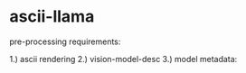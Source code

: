 # ascii-llama

pre-processing requirements:

1.) ascii rendering
2.) vision-model-desc
3.) model metadata:
